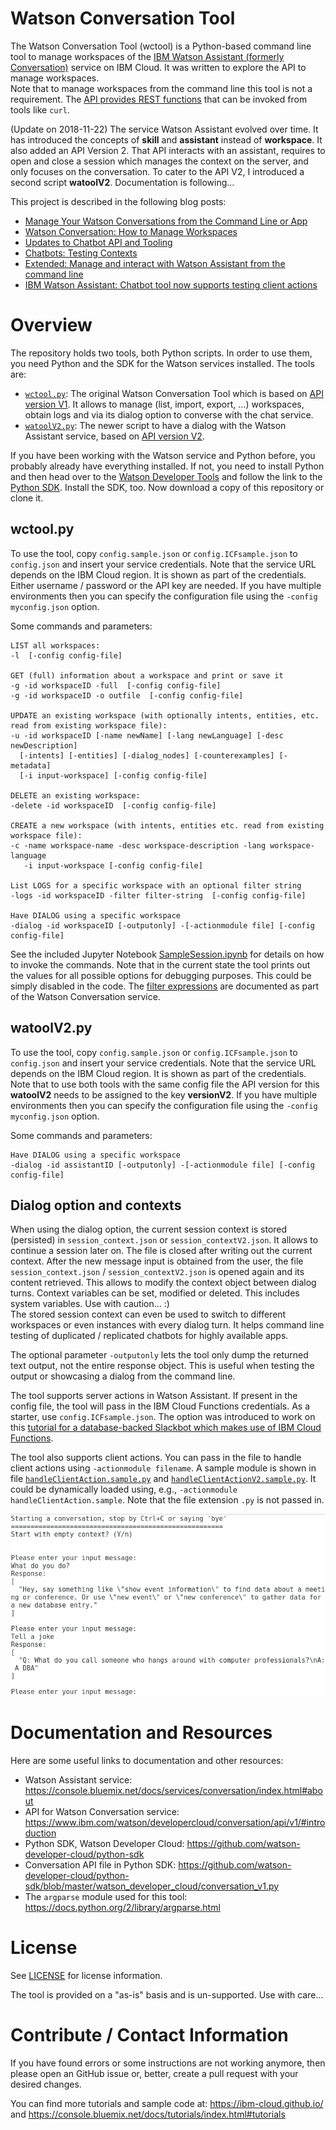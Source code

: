 # Watson Conversation Tool
The Watson Conversation Tool (wctool) is a Python-based command line tool to manage workspaces of the [IBM Watson Assistant (formerly Conversation)](https://www.ibm.com/watson/developercloud/doc/conversation/index.html) service on IBM Cloud. It was written to explore the API to manage workspaces.   
Note that to manage workspaces from the command line this tool is not a requirement. The [API provides REST functions](https://www.ibm.com/watson/developercloud/conversation/api/v1/?curl#workspaces) that can be invoked from tools like `curl`.

(Update on 2018-11-22) The service Watson Assistant evolved over time. It has introduced the concepts of **skill** and **assistant** instead of **workspace**. It also added an API Version 2. That API interacts with an assistant, requires to open and close a session which manages the context on the server, and only focuses on the conversation. To cater to the API V2, I introduced a second script **watoolV2**. Documentation is following...


This project is described in the following blog posts:
* [Manage Your Watson Conversations from the Command Line or App](https://blog.4loeser.net/2017/03/manage-your-watson-conversations-from.html)
* [Watson Conversation: How to Manage Workspaces](https://www.ibm.com/blogs/bluemix/2017/04/watson-conversation-manage-workspaces/)
* [Updates to Chatbot API and Tooling](https://blog.4loeser.net/2017/05/updates-to-chatbot-api-and-tooling.html)
* [Chatbots: Testing Contexts](https://blog.4loeser.net/2017/07/chatbots-testing-contexts.html)
* [Extended: Manage and interact with Watson Assistant from the command line](https://blog.4loeser.net/2018/07/extended-manage-and-interact-with.html)
* [IBM Watson Assistant: Chatbot tool now supports testing client actions](https://blog.4loeser.net/2018/10/ibm-watson-assistant-chatbot-tool-now.html)

# Overview
The repository holds two tools, both Python scripts. In order to use them, you need Python and the SDK for the Watson services installed. The tools are:
* [`wctool.py`](wctool.py): The original Watson Conversation Tool which is based on [API version V1](https://console.bluemix.net/apidocs/assistant?language=python). It allows to manage (list, import, export, ...) workspaces, obtain logs and via its dialog option to converse with the chat service.
* [`watoolV2.py`](watoolV2.py): The newer script to have a dialog with the Watson Assistant service, based on [API version V2](https://console.bluemix.net/apidocs/assistant-v2?language=python#introduction).

If you have been working with the Watson service and Python before, you probably already have everything installed. If not, you need to install Python and then head over to the [Watson Developer Tools](https://www.ibm.com/watson/developercloud/developer-tools.html) and follow the link to the [Python SDK](https://github.com/watson-developer-cloud/python-sdk). Install the SDK, too. Now download a copy of this repository or clone it.   

## wctool.py
To use the tool, copy `config.sample.json` or `config.ICFsample.json` to `config.json` and insert your service credentials. Note that the service URL depends on the IBM Cloud region. It is shown as part of the credentials. Either username / password or the API key are needed. If you have multiple environments then you can specify the configuration file using the `-config myconfig.json` option.    

Some commands and parameters:
```
LIST all workspaces:
-l  [-config config-file]

GET (full) information about a workspace and print or save it
-g -id workspaceID -full  [-config config-file]      
-g -id workspaceID -o outfile  [-config config-file]

UPDATE an existing workspace (with optionally intents, entities, etc. read from existing workspace file):
-u -id workspaceID [-name newName] [-lang newLanguage] [-desc newDescription]
  [-intents] [-entities] [-dialog_nodes] [-counterexamples] [-metadata]  
  [-i input-workspace] [-config config-file]

DELETE an existing workspace:
-delete -id workspaceID  [-config config-file]

CREATE a new workspace (with intents, entities etc. read from existing workspace file):
-c -name workspace-name -desc workspace-description -lang workspace-language  
   -i input-workspace [-config config-file]

List LOGS for a specific workspace with an optional filter string
-logs -id workspaceID -filter filter-string  [-config config-file]

Have DIALOG using a specific workspace
-dialog -id workspaceID [-outputonly] -[-actionmodule file] [-config config-file]
```

See the included Jupyter Notebook [SampleSession.ipynb](SampleSession.ipynb) for details on how to invoke the commands. Note that in the current state the tool prints out the values for all possible options for debugging purposes. This could be simply disabled in the code. The [filter expressions](https://www.ibm.com/watson/developercloud/doc/conversation/filter-reference.html) are documented as part of the Watson Conversation service.

## watoolV2.py
To use the tool, copy `config.sample.json` or `config.ICFsample.json` to `config.json` and insert your service credentials. Note that the service URL depends on the IBM Cloud region. It is shown as part of the credentials. Note that to use both tools with the same config file the API version for this **watoolV2** needs to be assigned to the key **versionV2**.  If you have multiple environments then you can specify the configuration file using the `-config myconfig.json` option.  

Some commands and parameters:
```
Have DIALOG using a specific workspace
-dialog -id assistantID [-outputonly] -[-actionmodule file] [-config config-file]
```

## Dialog option and contexts
When using the dialog option, the current session context is stored (persisted) in `session_context.json` or `session_contextV2.json`. It allows to continue a session later on. The file is closed after writing out the current context. After the new message input is obtained from the user, the file `session_context.json` / `session_contextV2.json` is opened again and its content retrieved. This allows to modify the context object between dialog turns. Context variables can be set, modified or deleted. This includes system variables. Use with caution... :)   
The stored session context can even be used to switch to different workspaces or even instances with every dialog turn. It helps command line testing of duplicated / replicated chatbots for highly available apps.

The optional parameter `-outputonly` lets the tool only dump the returned text output, not the entire response object. This is useful when testing the output or showcasing a dialog from the command line.

The tool supports server actions in Watson Assistant. If present in the config file, the tool will pass in the IBM Cloud Functions credentials. As a starter, use `config.ICFsample.json`. The option was introduced to work on this [tutorial for a database-backed Slackbot which makes use of IBM Cloud Functions](https://console.bluemix.net/docs/tutorials/slack-chatbot-database-watson.html).

The tool also supports client actions. You can pass in the file to handle client actions using `-actionmodule filename`. A sample module is shown in file [`handleClientAction.sample.py`](handleClientAction.sample.py) and [`handleClientActionV2.sample.py`](handleClientActionV2.sample.py). It could be dynamically loaded using, e.g., `-actionmodule handleClientAction.sample`. Note that the file extension `.py` is not passed in.

![](conversation1.png)

# Documentation and Resources
Here are some useful links to documentation and other resources:
* Watson Assistant service: https://console.bluemix.net/docs/services/conversation/index.html#about
* API for Watson Conversation service: https://www.ibm.com/watson/developercloud/conversation/api/v1/#introduction
* Python SDK, Watson Developer Cloud: https://github.com/watson-developer-cloud/python-sdk
* Conversation API file in Python SDK: https://github.com/watson-developer-cloud/python-sdk/blob/master/watson_developer_cloud/conversation_v1.py
* The `argparse` module used for this tool: https://docs.python.org/2/library/argparse.html

# License
See [LICENSE](LICENSE) for license information.

The tool is provided on a "as-is" basis and is un-supported. Use with care...

# Contribute / Contact Information
If you have found errors or some instructions are not working anymore, then please open an GitHub issue or, better, create a pull request with your desired changes.

You can find more tutorials and sample code at:
https://ibm-cloud.github.io/ and https://console.bluemix.net/docs/tutorials/index.html#tutorials
